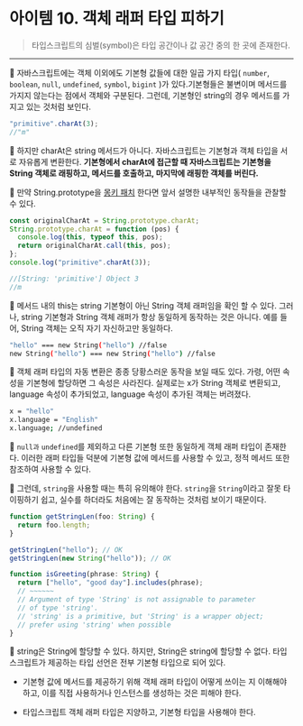 # 아이템 10. 객체 래퍼 타입 피하기

> 타입스크립트의 심벌(symbol)은 타입 공간이나 값 공간 중의 한 곳에 존재한다.

---

💬 자바스크립트에는 객체 이외에도 기본형 값들에 대한 일곱 가지 타입( `number`, `boolean`, `null`, `undefined`, `symbol`, `bigint` )가 있다.기본형들은 불변이며 메서드를 가지지 않는다는 점에서 객체와 구분된다. 그런데, 기본형인
string의 경우 메서드를 가지고 있는 것처럼 보인다.

```ts
"primitive".charAt(3);
//"m"
```

💬 하지만 charAt은 string 메서드가 아니다. 자바스크립트는 기본형과 객체 타입을 서로 자유롭게 변환한다. **기본형에서 charAt에 접근할 때 자바스크립트는 기본형을 String 객체로 래핑하고, 메서드를 호출하고, 마지막에 래핑한 객체를 버린다.**

💬 만약 String.prototype을 [몽키 패치](https://en.wikipedia.org/wiki/Monkey_patch) 한다면 앞서 설명한 내부적인 동작들을 관찰할 수 있다.

```js
const originalCharAt = String.prototype.charAt;
String.prototype.charAt = function (pos) {
  console.log(this, typeof this, pos);
  return originalCharAt.call(this, pos);
};
console.log("primitive".charAt(3));

//[String: 'primitive'] Object 3
//m
```

💬 메서드 내의 this는 string 기본형이 아닌 String 객체 래퍼임을 확인 할 수 있다. 그러나, string 기본형과 String 객체 래퍼가 항상 동일하게 동작하는 것은 아니다. 예를 들어, String 객체는 오직 자기 자신하고만 동일하다.

```bash
"hello" === new String("hello") //false
new String("hello") === new String("hello") //false
```

💬 객체 래퍼 타입의 자동 변환은 종종 당황스러운 동작을 보일 때도 있다. 가령, 어떤 속성을 기본형에 할당하면 그 속성은 사라진다. 실제로는 x가 String 객체로 변환되고, language 속성이 추가되었고, language 속성이 추가된 객체는 버려졌다.

```bash
x = "hello"
x.language = "English"
x.language; //undefined
```

💬 `null과` `undefined`를 제외하고 다른 기본형 또한 동일하게 객체 래퍼 타입이 존재한다. 이러한 래퍼 타입들 덕분에 기본형 값에 메서드를 사용할 수 있고, 정적 메서드 또한 참조하여 사용할 수 있다.

💬 그런데, `string`을 사용할 때는 특히 유의해야 한다. `string`을 `String`이라고 잘못 타이핑하기 쉽고, 실수를 하더라도 처음에는 잘 동작하는 것처럼 보이기 때문이다.

```ts
function getStringLen(foo: String) {
  return foo.length;
}

getStringLen("hello"); // OK
getStringLen(new String("hello")); // OK
```

```ts
function isGreeting(phrase: String) {
  return ["hello", "good day"].includes(phrase);
  // ~~~~~~
  // Argument of type 'String' is not assignable to parameter
  // of type 'string'.
  // 'string' is a primitive, but 'String' is a wrapper object;
  // prefer using 'string' when possible
}
```

💬 string은 String에 할당할 수 있다. 하지만, String은 string에 할당할 수 없다. 타입스크립트가 제공하는 타입 선언은 전부 기본형 타입으로 되어 있다.

- 기본형 값에 메서드를 제공하기 위해 객체 래퍼 타입이 어떻게 쓰이는 지 이해해야 하고, 이를 직접 사용하거나 인스턴스를 생성하는 것은 피해야 한다.

- 타입스크립트 객체 래퍼 타입은 지양하고, 기본형 타입을 사용해야 한다.

